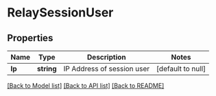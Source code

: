 # RelaySessionUser

## Properties
Name | Type | Description | Notes
------------ | ------------- | ------------- | -------------
**Ip** | **string** | IP Address of session user | [default to null]

[[Back to Model list]](../README.md#documentation-for-models) [[Back to API list]](../README.md#documentation-for-api-endpoints) [[Back to README]](../README.md)


